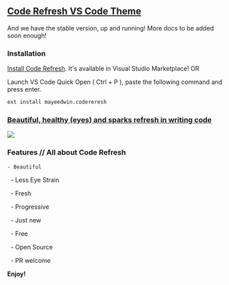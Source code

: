 ## [Code Refresh VS Code Theme](https://marketplace.visualstudio.com/items?itemName=mayeedwin.coderefresh)

And we have the stable version, up and running! More docs to be added soon enough!

### Installation

[Install Code Refresh](https://marketplace.visualstudio.com/items?itemName=mayeedwin.coderefresh). It's available in Visual Studio Marketplace! OR

Launch VS Code Quick Open ( Ctrl + P ), paste the following command and press enter.

```sh
ext install mayeedwin.codereresh
```
### [Beautiful, healthy (eyes) and sparks refresh in writing code](https://marketplace.visualstudio.com/items?itemName=mayeedwin.coderefresh)

![](https://raw.githubusercontent.com/mayeedwin/code-refresh/master/.coderefresh/coderefreshf.png)

### Features // All about Code Refresh

    - Beautiful
    
    - Less Eye Strain
    
    - Fresh
    
    - Progressive
    
    - Just new
    
    - Free
    
    - Open Source
    
    - PR welcome

**Enjoy!**
